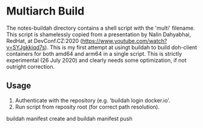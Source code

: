 Multiarch Build
===============

The notes-buildah directory contains a shell script with the 'multi' filename. This script is shamelessly copied from a presentation by Nalin Dahyabhai, RedHat, at DevConf.CZ:2020 (https://www.youtube.com/watch?v=SYJgkkjqd7s). This is my first attempt at usingt buildah to build doh-client containers for both amd64 and arm64 in a single script. This is strictly experimental (26 July 2020) and clearly needs some optimization, if not outright correction.

## Usage
1. Authenticate with the repository (e.g. 'buildah login docker.io'.
2. Run script from reposity root (for correct path resolution).


buildah manifest create and buildah manifest push
